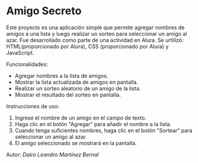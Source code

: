 <h1>Amigo Secreto</h1>

Este proyecto es una aplicación simple que permite agregar nombres de amigos a una lista y luego realizar un sorteo para seleccionar un amigo al azar. Fue desarrollado como parte de una actividad en Alura.
Se urtilizó: HTML(proporcionado por Alura), CSS (proporcionado por Alura) y JavaScript.

Funcionalidades:
* Agregar nombres a la lista de amigos.
* Mostrar la lista actualizada de amigos en pantalla.
* Realizar un sorteo aleatorio de un amigo de la lista.
* Mostrar el resultado del sorteo en pantalla.

Instrucciones de uso:
1. Ingrese el nombre de un amigo en el campo de texto.
2. Haga clic en el botón "Agregar" para añadir el nombre a la lista.
3. Cuando tenga suficientes nombres, haga clic en el botón "Sortear" para seleccionar un amigo al azar.
4. El amigo seleccionado se mostrará en la pantalla.

Autor: *Dairo Leandro Martínez Bernal*
